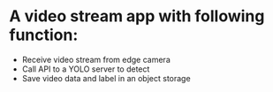 # A video stream app with following function:
- Receive video stream from edge camera
- Call API to a YOLO server to detect
- Save video data and label in an object storage
